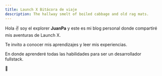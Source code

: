 ```yaml
---
title: Launch X Bitácora de viaje
description: The hallway smelt of boiled cabbage and old rag mats.
---
```


Hola ✌️  soy el explorer **JuanPa** y este es mi blog personal donde compartiré mis aventuras de Launch X.

Te invito a conocer mis aprendizajes y leer mis experiencias.

En donde aprenderé todas las habilidades para ser un desarrollador fullstack.

🚀
